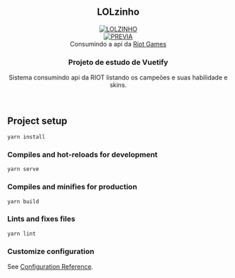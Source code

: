 
<br/>
<div align="center">
  
  <h2>LOLzinho</h2>
	<a href="https://lolzinho-20fe7.web.app/" target="_blank">
	<img src="https://i.ibb.co/phBktC5/LOLZINHO.png" alt="LOLZINHO" border="0">
	</a>
  <br />
  <a href="https://imgbb.com/"><img src="https://i.ibb.co/4KR3xSk/PREVIA.jpg" alt="PREVIA" border="0"></a>  
  <br />
	Consumindo a api da <a href="https://developer.riotgames.com/docs/lol"> Riot Games</a>
   <br />

<h3>Projeto de estudo de Vuetify</h3>
<p>Sistema consumindo api da RIOT listando os campeões e suas habilidade e skins.</p>

</div>
   <br />

## Project setup
```
yarn install
```

### Compiles and hot-reloads for development
```
yarn serve
```

### Compiles and minifies for production
```
yarn build
```

### Lints and fixes files
```
yarn lint
```

### Customize configuration
See [Configuration Reference](https://cli.vuejs.org/config/).
